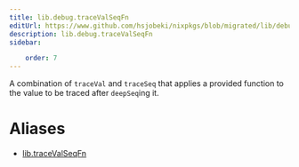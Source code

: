 ```yaml
---
title: lib.debug.traceValSeqFn
editUrl: https://www.github.com/hsjobeki/nixpkgs/blob/migrated/lib/debug.nix#L169C5
description: lib.debug.traceValSeqFn
sidebar:

    order: 7
---
```


A combination of `traceVal` and `traceSeq` that applies a
provided function to the value to be traced after `deepSeq`ing
it.


# Aliases

- [lib.traceValSeqFn](/nix-doc-comments/reference/lib/lib-tracevalseqfn)


